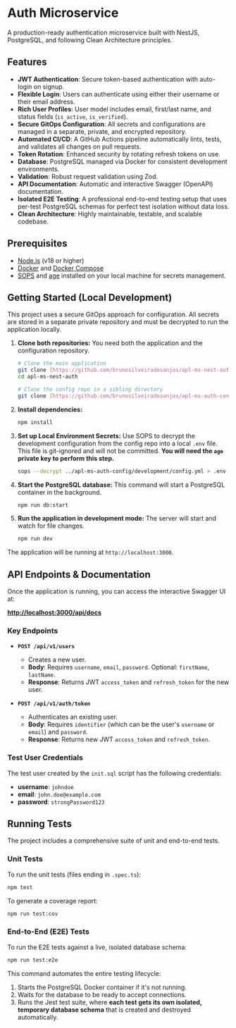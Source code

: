 # Auth Microservice

A production-ready authentication microservice built with NestJS, PostgreSQL, and following Clean Architecture principles.

## Features

- **JWT Authentication**: Secure token-based authentication with auto-login on signup.
- **Flexible Login**: Users can authenticate using either their username or their email address.
- **Rich User Profiles**: User model includes email, first/last name, and status fields (`is_active`, `is_verified`).
- **Secure GitOps Configuration**: All secrets and configurations are managed in a separate, private, and encrypted repository.
- **Automated CI/CD**: A GitHub Actions pipeline automatically lints, tests, and validates all changes on pull requests.
- **Token Rotation**: Enhanced security by rotating refresh tokens on use.
- **Database**: PostgreSQL managed via Docker for consistent development environments.
- **Validation**: Robust request validation using Zod.
- **API Documentation**: Automatic and interactive Swagger (OpenAPI) documentation.
- **Isolated E2E Testing**: A professional end-to-end testing setup that uses per-test PostgreSQL schemas for perfect test isolation without data loss.
- **Clean Architecture**: Highly maintainable, testable, and scalable codebase.

## Prerequisites

- [Node.js](https://nodejs.org/) (v18 or higher)
- [Docker](https://www.docker.com/) and [Docker Compose](https://docs.docker.com/compose/)
- [SOPS](https://github.com/getsops/sops/releases) and [age](https://github.com/FiloSottile/age/releases) installed on your local machine for secrets management.

## Getting Started (Local Development)

This project uses a secure GitOps approach for configuration. All secrets are stored in a separate private repository and must be decrypted to run the application locally.

1.  **Clone both repositories:**
    You need both the application and the configuration repository.

    ```bash
    # Clone the main application
    git clone [https://github.com/brunosilveiradosanjos/apl-ms-nest-auth.git](https://github.com/brunosilveiradosanjos/apl-ms-nest-auth.git)
    cd apl-ms-nest-auth

    # Clone the config repo in a sibling directory
    git clone [https://github.com/brunosilveiradosanjos/apl-ms-auth-config.git](https://github.com/brunosilveiradosanjos/apl-ms-auth-config.git) ../apl-ms-auth-config
    ```

2.  **Install dependencies:**

    ```bash
    npm install
    ```

3.  **Set up Local Environment Secrets:**
    Use SOPS to decrypt the development configuration from the config repo into a local `.env` file. This file is git-ignored and will not be committed. **You will need the `age` private key to perform this step.**

    ```bash
    sops --decrypt ../apl-ms-auth-config/development/config.yml > .env
    ```

4.  **Start the PostgreSQL database:**
    This command will start a PostgreSQL container in the background.

    ```bash
    npm run db:start
    ```

5.  **Run the application in development mode:**
    The server will start and watch for file changes.
    ```bash
    npm run dev
    ```

The application will be running at `http://localhost:3000`.

## API Endpoints & Documentation

Once the application is running, you can access the interactive Swagger UI at:

**[http://localhost:3000/api/docs](http://localhost:3000/api/docs)**

### Key Endpoints

- **`POST /api/v1/users`**
  - Creates a new user.
  - **Body**: Requires `username`, `email`, `password`. Optional: `firstName`, `lastName`.
  - **Response**: Returns JWT `access_token` and `refresh_token` for the new user.

- **`POST /api/v1/auth/token`**
  - Authenticates an existing user.
  - **Body**: Requires `identifier` (which can be the user's `username` or `email`) and `password`.
  - **Response**: Returns new JWT `access_token` and `refresh_token`.

### Test User Credentials

The test user created by the `init.sql` script has the following credentials:

- **username**: `johndoe`
- **email**: `john.doe@example.com`
- **password**: `strongPassword123`

## Running Tests

The project includes a comprehensive suite of unit and end-to-end tests.

### Unit Tests

To run the unit tests (files ending in `.spec.ts`):

```bash
npm test
```

To generate a coverage report:

```bash
npm run test:cov
```

### End-to-End (E2E) Tests

To run the E2E tests against a live, isolated database schema:

```bash
npm run test:e2e
```

This command automates the entire testing lifecycle:

1.  Starts the PostgreSQL Docker container if it's not running.
2.  Waits for the database to be ready to accept connections.
3.  Runs the Jest test suite, where **each test gets its own isolated, temporary database schema** that is created and destroyed automatically.
